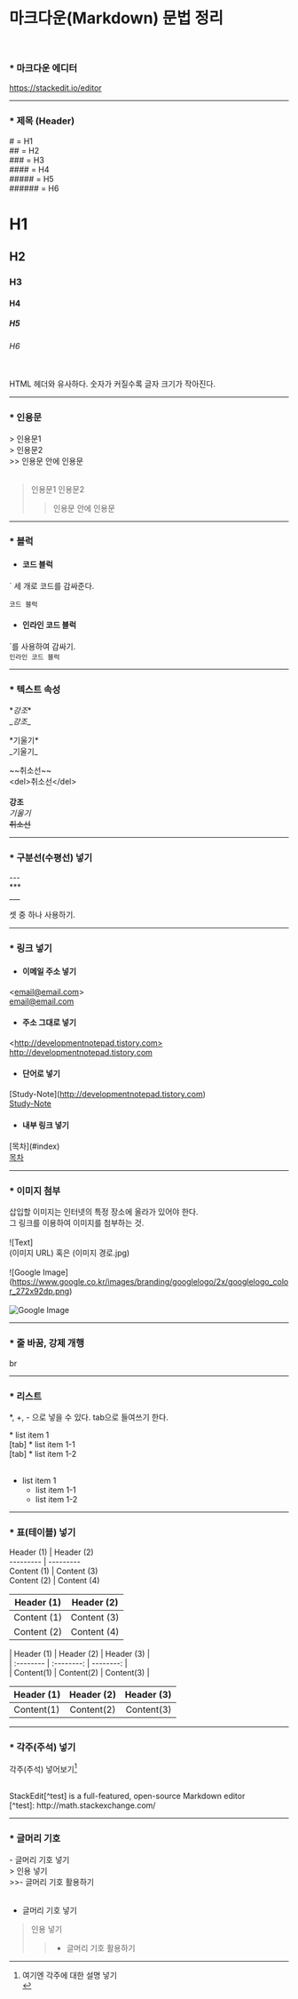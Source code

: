 # 마크다운(Markdown) 문법 정리
<br>

### \* **마크다운 에디터**
https://stackedit.io/editor

---

### \* **제목 (Header)**

\# = H1 <br>
\## = H2 <br>
\### = H3 <br>
\#### = H4 <br>
\##### = H5 <br>
\###### = H6 <br>

# H1
## H2
### H3
#### H4
##### H5
###### H6
<br>
HTML 헤더와 유사하다. 숫자가 커질수록 글자 크기가 작아진다.

---

### \* **인용문**

\> 인용문1 <br>
\> 인용문2 <br>
\>> 인용문 안에 인용문 <br>
<br>
> 인용문1
> 인용문2
>> 인용문 안에 인용문

---

### \* **블럭**

+ #### 코드 블럭
` 세 개로 코드를 감싸준다. <br>
```
코드 블럭
```

+ #### 인라인 코드 블럭
\`를 사용하여 감싸기. <br>
`인라인 코드 블럭`

---

### \* **텍스트 속성**

\**강조** <br>
 \__강조__ <br>

\*기울기* <br>
 \_기울기_ <br>

\~~취소선~~<br>
\<del>취소선\</del>
<br><br>
**강조**<br>
*기울기*<br>
~~취소선~~<br>

---

### \* **구분선(수평선) 넣기**

\--- <br>
\*** <br>
\___ <br>

셋 중 하나 사용하기.

---

### \* **링크 넣기**

+ #### 이메일 주소 넣기
\<email@email.com> <br>
<email@email.com>


+ #### 주소 그대로 넣기
\<http://developmentnotepad.tistory.com> <br>
<http://developmentnotepad.tistory.com>


+ #### 단어로 넣기
\[Study-Note](http://developmentnotepad.tistory.com) <br>
[Study-Note](http://developmentnotepad.tistory.com)


+ #### 내부 링크 넣기
\[목차](#index)<br>
[목차](#index)


---

### \* **이미지 첨부**

삽입할 이미지는 인터넷의 특정 장소에 올라가 있어야 한다. <br>
그 링크를 이용하여 이미지를 첨부하는 것. <br>
<br>
![Text] <br>
(이미지 URL) 혹은 (이미지 경로.jpg) <br>
<br>
\![Google Image]\(https://www.google.co.kr/images/branding/googlelogo/2x/googlelogo_color_272x92dp.png)
<br>
<br>
![Google Image](https://www.google.co.kr/images/branding/googlelogo/2x/googlelogo_color_272x92dp.png)


---

### \* **줄 바꿈, 강제 개행**

br

---

### \* **리스트**

*, +, - 으로 넣을 수 있다. tab으로 들여쓰기 한다.
<br>

\* list item 1 <br>
[tab] * list item 1-1 <br>
[tab] * list item 1-2 <br>
<br>

* list item 1
    * list item 1-1
    * list item 1-2

---

### \* **표(테이블) 넣기**


Header (1) | Header (2) <br>
\--------- | --------- <br>
Content (1) | Content (3) <br>
Content (2) | Content (4) <br>

Header (1) | Header (2)
--------- | ---------
Content (1) | Content (3)
Content (2) | Content (4)

| Header (1) | Header (2) | Header (3) | <br>
\| :-------- | :--------: | --------: | <br>
| Content(1) | Content(2) | Content(3) | <br>

| Header (1) | Header (2) | Header (3) |
| :-------- | :--------: | --------: |
| Content(1) | Content(2) | Content(3) |

---

### \* **각주(주석) 넣기**

각주(주석) 넣어보기[^test] <br>
[^test]: 여기엔 각주에 대한 설명 넣기 <br>
<br>
StackEdit[^test] is a full-featured, open-source Markdown editor <br>
 [^test]: http://math.stackexchange.com/ <br>


---

### \* **글머리 기호**

\- 글머리 기호 넣기 <br>
\> 인용 넣기 <br>
\>>- 글머리 기호 활용하기<br>
<br>
- 글머리 기호 넣기
> 인용 넣기
>>- 글머리 기호 활용하기

